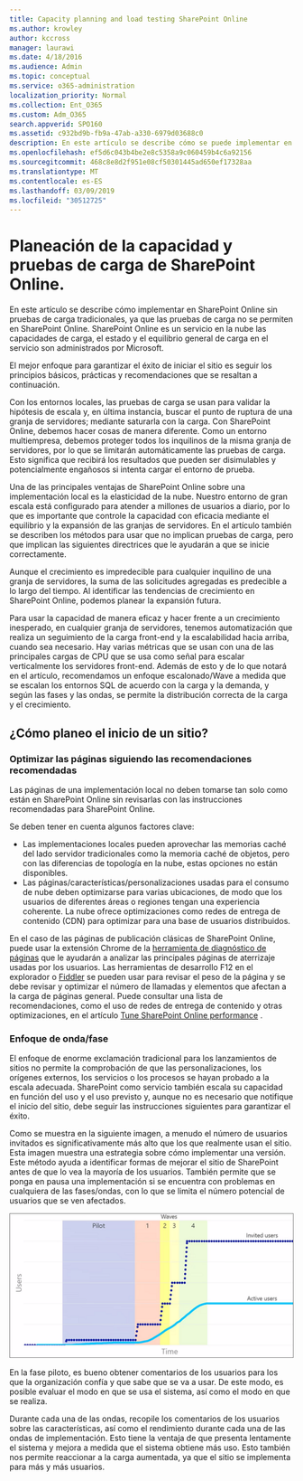 ```yaml
---
title: Capacity planning and load testing SharePoint Online
ms.author: krowley
author: kccross
manager: laurawi
ms.date: 4/18/2016
ms.audience: Admin
ms.topic: conceptual
ms.service: o365-administration
localization_priority: Normal
ms.collection: Ent_O365
ms.custom: Adm_O365
search.appverid: SPO160
ms.assetid: c932bd9b-fb9a-47ab-a330-6979d03688c0
description: En este artículo se describe cómo se puede implementar en SharePoint Online sin realizar pruebas de carga tradicionales, ya que no está permitido.
ms.openlocfilehash: ef5d6c043b4be2e8c5358a9c060459b4c6a92156
ms.sourcegitcommit: 468c8e8d2f951e08cf50301445ad650ef17328aa
ms.translationtype: MT
ms.contentlocale: es-ES
ms.lasthandoff: 03/09/2019
ms.locfileid: "30512725"
---
```

# <a name="capacity-planning-and-load-testing-sharepoint-online"></a>Planeación de la capacidad y pruebas de carga de SharePoint Online.

En este artículo se describe cómo implementar en SharePoint Online sin pruebas de carga tradicionales, ya que las pruebas de carga no se permiten en SharePoint Online. SharePoint Online es un servicio en la nube las capacidades de carga, el estado y el equilibrio general de carga en el servicio son administrados por Microsoft.
  
El mejor enfoque para garantizar el éxito de iniciar el sitio es seguir los principios básicos, prácticas y recomendaciones que se resaltan a continuación.
  
Con los entornos locales, las pruebas de carga se usan para validar la hipótesis de escala y, en última instancia, buscar el punto de ruptura de una granja de servidores; mediante saturarla con la carga. Con SharePoint Online, debemos hacer cosas de manera diferente. Como un entorno multiempresa, debemos proteger todos los inquilinos de la misma granja de servidores, por lo que se limitarán automáticamente las pruebas de carga. Esto significa que recibirá los resultados que pueden ser disimulables y potencialmente engañosos si intenta cargar el entorno de prueba.
  
Una de las principales ventajas de SharePoint Online sobre una implementación local es la elasticidad de la nube. Nuestro entorno de gran escala está configurado para atender a millones de usuarios a diario, por lo que es importante que controle la capacidad con eficacia mediante el equilibrio y la expansión de las granjas de servidores. En el artículo también se describen los métodos para usar que no implican pruebas de carga, pero que implican las siguientes directrices que le ayudarán a que se inicie correctamente. 
  
Aunque el crecimiento es impredecible para cualquier inquilino de una granja de servidores, la suma de las solicitudes agregadas es predecible a lo largo del tiempo. Al identificar las tendencias de crecimiento en SharePoint Online, podemos planear la expansión futura.
  
Para usar la capacidad de manera eficaz y hacer frente a un crecimiento inesperado, en cualquier granja de servidores, tenemos automatización que realiza un seguimiento de la carga front-end y la escalabilidad hacia arriba, cuando sea necesario. Hay varias métricas que se usan con una de las principales cargas de CPU que se usa como señal para escalar verticalmente los servidores front-end. Además de esto y de lo que notará en el artículo, recomendamos un enfoque escalonado/Wave a medida que se escalan los entornos SQL de acuerdo con la carga y la demanda, y según las fases y las ondas, se permite la distribución correcta de la carga y el crecimiento. 
  
## <a name="how-do-i-plan-for-a-site-launch"></a>¿Cómo planeo el inicio de un sitio?

### <a name="optimize-pages-by-following-recommended-guidelines"></a>Optimizar las páginas siguiendo las recomendaciones recomendadas
Las páginas de una implementación local no deben tomarse tan solo como están en SharePoint Online sin revisarlas con las instrucciones recomendadas para SharePoint Online.

Se deben tener en cuenta algunos factores clave:
- Las implementaciones locales pueden aprovechar las memorias caché del lado servidor tradicionales como la memoria caché de objetos, pero con las diferencias de topología en la nube, estas opciones no están disponibles.
- Las páginas/características/personalizaciones usadas para el consumo de nube deben optimizarse para varias ubicaciones, de modo que los usuarios de diferentes áreas o regiones tengan una experiencia coherente. La nube ofrece optimizaciones como redes de entrega de contenido (CDN) para optimizar para una base de usuarios distribuidos.

En el caso de las páginas de publicación clásicas de SharePoint Online, puede usar la extensión Chrome de la [herramienta de diagnóstico de páginas](https://aka.ms/perftool) que le ayudarán a analizar las principales páginas de aterrizaje usadas por los usuarios.
Las herramientas de desarrollo F12 en el explorador o [Fiddler](https://www.telerik.com/download/fiddler) se pueden usar para revisar el peso de la página y se debe revisar y optimizar el número de llamadas y elementos que afectan a la carga de páginas general. Puede consultar una lista de recomendaciones, como el uso de redes de entrega de contenido y otras optimizaciones, en el artículo [Tune SharePoint Online performance](https://aka.ms/spoperformance) .

### <a name="wave--phase-approach"></a>Enfoque de onda/fase
El enfoque de enorme exclamación tradicional para los lanzamientos de sitios no permite la comprobación de que las personalizaciones, los orígenes externos, los servicios o los procesos se hayan probado a la escala adecuada. SharePoint como servicio también escala su capacidad en función del uso y el uso previsto y, aunque no es necesario que notifique el inicio del sitio, debe seguir las instrucciones siguientes para garantizar el éxito.
  
Como se muestra en la siguiente imagen, a menudo el número de usuarios invitados es significativamente más alto que los que realmente usan el sitio. Esta imagen muestra una estrategia sobre cómo implementar una versión. Este método ayuda a identificar formas de mejorar el sitio de SharePoint antes de que lo vea la mayoría de los usuarios. También permite que se ponga en pausa una implementación si se encuentra con problemas en cualquiera de las fases/ondas, con lo que se limita el número potencial de usuarios que se ven afectados.
  
![Gráfico que muestra los usuarios invitados y activos](media/0bc14a20-9420-4986-b9b9-fbcd2c6e0fb9.png)
  
En la fase piloto, es bueno obtener comentarios de los usuarios para los que la organización confía y que sabe que se va a usar. De este modo, es posible evaluar el modo en que se usa el sistema, así como el modo en que se realiza.
  
Durante cada una de las ondas, recopile los comentarios de los usuarios sobre las características, así como el rendimiento durante cada una de las ondas de implementación. Esto tiene la ventaja de que presenta lentamente el sistema y mejora a medida que el sistema obtiene más uso. Esto también nos permite reaccionar a la carga aumentada, ya que el sitio se implementa para más y más usuarios.
